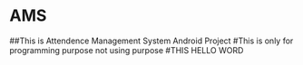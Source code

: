 # AMS
##This is Attendence Management System Android Project
#This is only for programming purpose not using purpose
#THIS HELLO WORD
